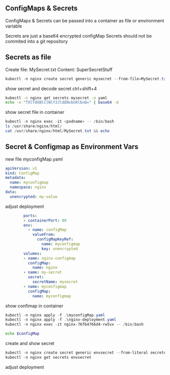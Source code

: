 ## ConfigMaps & Secrets 

ConfigMaps & Secrets can be passed into a container as file or environment variable

Secrets are just a base64 encrypted configMap
Secrets should not be commited into a git repository

## Secrets as file

Create file: MySecret.txt
Content: SuperSecretStuff

```Powershell
kubectl -n nginx create secret generic mysecret --from-file=MySecret.txt
```

show secret and decode secret
ctrl+shift+4

```bash
kubectl -n nginx get secrets mysecret -o yaml
echo -n "TXlTdXBlclNlY3JldENvbnRlbnQ=" | base64 -d
```

show secret file in container

```Powershell
kubectl -n nginx exec -it <podname> -- /bin/bash
ls /usr/share/nginx/html/
cat /usr/share/nginx/html/MySecret.txt && echo
```

## Secret & Configmap as Environment Vars

new file myconfigMap.yaml

```YAML
apiVersion: v1
kind: ConfigMap
metadata:
  name: myconfigmap
  namespace: nginx
data:
  unencrypted: my-value
```

adjust deployment

```YAML
        ports:
        - containerPort: 80
        env:
          - name: configMap
            valueFrom:
              configMapKeyRef:
                name: myconfigmap
                key: unencrypted
        volumes:
        - name: nginx-configmap
          configMap:
            name: nginx
        - name: my-secret
          secret:
            secretName: mysecret
        - name: myconfigmap
          configMap:
            name: myconfigmap
```

show confimap in container

```powershell
kubectl -n nginx apply -f .\myconfigMap.yaml
kubectl -n nginx apply -f .\nginx-deployment.yaml
kubectl -n nginx exec -it nginx-76fb4766d4-rw5vx -- /bin/bash
```

```bash
echo $configMap
```

create and show secret

```powershell
kubectl -n nginx create secret generic envsecret --from-literal secretenv=myscretvalue
kubectl -n nginx get secrets envsecret
```

adjust deployment

